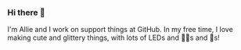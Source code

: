 ### Hi there 👋

I'm Allie and I work on support things at GitHub. In my free time, I love making cute and glittery things, with lots of LEDs and 🧜‍♀️s and 🦄s!

<!--
**GalaxyAllie/GalaxyAllie** is a ✨ _special_ ✨ repository because its `README.md` (this file) appears on your GitHub profile.

Here are some ideas to get you started:

- 🔭 I’m currently working on ...
- 🌱 I’m currently learning ...
- 👯 I’m looking to collaborate on ...
- 🤔 I’m looking for help with ...
- 💬 Ask me about ...
- 📫 How to reach me: ...
- 😄 Pronouns: ...
- ⚡ Fun fact: ...
-->
